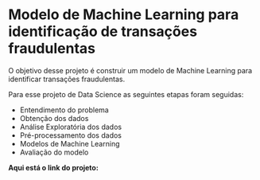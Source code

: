 # Modelo de Machine Learning para identificação de transações fraudulentas
O objetivo desse projeto é construir um modelo de Machine Learning para identificar transações fraudulentas.

Para esse projeto de Data Science as seguintes etapas foram seguidas:

* Entendimento do problema
* Obtenção dos dados
* Análise Exploratória dos dados
* Pré-processamento dos dados
* Modelos de Machine Learning
* Avaliação do modelo

**Aqui está o link do projeto:**
